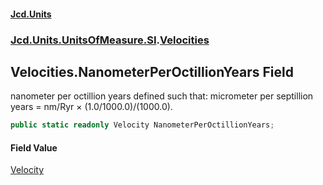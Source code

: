 #### [Jcd.Units](index 'index')
### [Jcd.Units.UnitsOfMeasure.SI](Jcd.Units.UnitsOfMeasure.SI 'Jcd.Units.UnitsOfMeasure.SI').[Velocities](Velocities 'Jcd.Units.UnitsOfMeasure.SI.Velocities')

## Velocities.NanometerPerOctillionYears Field

nanometer per octillion years defined such that: micrometer per septillion years = nm/Ryr × (1.0/1000.0)/(1000.0).

```csharp
public static readonly Velocity NanometerPerOctillionYears;
```

#### Field Value
[Velocity](Velocity 'Jcd.Units.UnitTypes.Velocity')